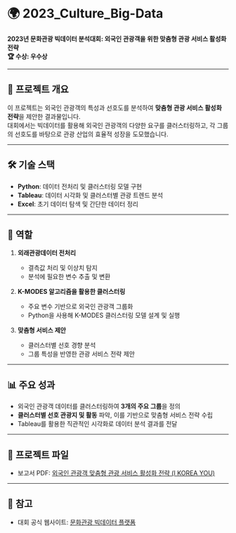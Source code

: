 # 🌍 2023_Culture_Big-Data  
**2023년 문화관광 빅데이터 분석대회: 외국인 관광객을 위한 맞춤형 관광 서비스 활성화 전략**  
**🏆 수상: 우수상**

---

## 📖 **프로젝트 개요**
이 프로젝트는 외국인 관광객의 특성과 선호도를 분석하여 **맞춤형 관광 서비스 활성화 전략**을 제안한 결과물입니다.  
대회에서는 빅데이터를 활용해 외국인 관광객의 다양한 요구를 클러스터링하고, 각 그룹의 선호도를 바탕으로 관광 산업의 효율적 성장을 도모했습니다.

---

## 🛠️ **기술 스택**
- **Python**: 데이터 전처리 및 클러스터링 모델 구현  
- **Tableau**: 데이터 시각화 및 클러스터별 관광 트렌드 분석  
- **Excel**: 초기 데이터 탐색 및 간단한 데이터 정리  

---

## 💼 **역할**
1. **외래관광데이터 전처리**  
   - 결측값 처리 및 이상치 탐지  
   - 분석에 필요한 변수 추출 및 변환  

2. **K-MODES 알고리즘을 활용한 클러스터링**  
   - 주요 변수 기반으로 외국인 관광객 그룹화  
   - Python을 사용해 K-MODES 클러스터링 모델 설계 및 실행  

3. **맞춤형 서비스 제안**  
   - 클러스터별 선호 경향 분석  
   - 그룹 특성을 반영한 관광 서비스 전략 제안  

---

## 📊 **주요 성과**
- 외국인 관광객 데이터를 클러스터링하여 **3개의 주요 그룹**을 정의  
- **클러스터별 선호 관광지 및 활동** 파악, 이를 기반으로 맞춤형 서비스 전략 수립  
- Tableau를 활용한 직관적인 시각화로 데이터 분석 결과를 전달  

---

## 📂 **프로젝트 파일**
- 보고서 PDF: [외국인 관광객 맞춤형 관광 서비스 활성화 전략 (I KOREA YOU)](http://www.tourbigdata.kr/down/2023/4.%20%EC%9A%B0%EC%88%98%EC%83%81(%EC%8B%A0%ED%95%9C%EC%B9%B4%EB%93%9C)_%EC%99%B8%EA%B5%AD%EC%9D%B8%20%EA%B4%80%EA%B4%91%EA%B0%9D%EC%9D%84%20%EC%9C%84%ED%95%9C%20%EB%A7%9E%EC%B6%A4%ED%98%95%20%EA%B4%80%EA%B4%91%20%EC%84%9C%EB%B9%84%EC%8A%A4%20%ED%99%9C%EC%84%B1%ED%99%94%20%EC%A0%84%EB%9E%B5(I%20KOREA%20YOU).pdf)  

---

## 🔗 **참고**
- 대회 공식 웹사이트: [문화관광 빅데이터 플랫폼](http://www.tourbigdata.kr/)
